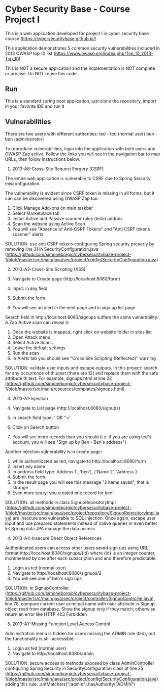# Cyber Security Base - Course Project I

This is a web application developed for project I in cyber security base course (https://cybersecuritybase.github.io/)

This application demonstrates 5 common security vulnerabilities included in 2013 OWASP top 10 list (https://www.owasp.org/index.php/Top_10_2013-Top_10)

This is NOT a secure application and the implementation is NOT complete or precise. Do NOT reuse this code.

## Run

This is a standard spring boot application, just clone the repository, import in your favorite IDE and run it

## Vulnerabilities

There are two users with different authorities:
ted - ted (normal user)
ben - ben (administrator)

To reproduce vulnerabilities, login into the application with both users and OWASP Zap active.
Follow the links you will see in the navigation bar to map URLs, then follow instructions below.

1. 2013-A8-Cross-Site Request Forgery (CSRF)

The entire web application is vulnerable to CSRF due to Spring Security misconfiguration.

The vulnerability is evident since CSRF token is missing in all forms, but it can can be discovered using OWASP Zap too:

1. Click Manage Add-ons on main taskbar
2. Select Marketplace tab
3. Install Active and Passive scanner rules (beta) addons
4. Scan the website using Active Scan
5. You will see "Absence of Anti-CSRF Tokens" and "Anti CSRF tokens scanner" alerts

SOLUTION: use anti CSRF tokens configuring Spring security properly by removing line 31 in SecurityConfiguration.java (https://github.com/simoneborgio/cybersecuritybase-project-1/blob/master/src/main/java/sec/project/config/SecurityConfiguration.java)

2. 2013-A3-Cross-Site Scripting (XSS)

1. Navigate to Create page (http://localhost:8080/form)
2. Input: <script>alert(1);</script> in any field
3. Submit the form
4. You will see an alert in the next page and in sign up list page

Search field in http://localhost:8080/signups suffers the same vulnerability. A Zap Active scan can reveal it:

1. Once the website is mapped, right click on website folder in sites list
2. Open Attack menu
3. Select Active Scan...
4. Leave the defualt settings
5. Run the scan
6. In Alerts tab you should see "Cross Site Scripting (Reflected)" warning

SOLUTION: validate user inputs and escape outputs. In this project: search for any occurrence of th:utext (there are 12) and replace them with the safe attribute th:text.
For example, signups.html at line 22 (https://github.com/simoneborgio/cybersecuritybase-project-1/blob/master/src/main/resources/templates/signups.html)

3. 2013-A1-Injection

1. Navigate to List page (http://localhost:8080/signups)
2. In search field type: ' OR ''='
3. Click on Search button
4. You will see more records than you should (i.e. if you are using ted's account, you will see "Sign up by Ben - Ben's address")

Another injection vulnerability is in create page:

1. while authenticated as ted, navigate to http://localhost:8080/form
2. Insert any name
3. In address field type: Address 1', 'ben'), ('Name 2', 'Address 2
4. Submit the form
5. In the result page you will see this message "2 items saved", that is strange
6. Even more scary: you created one record for ben!

SOLUTION: all methods in class SignupRepositoryImpl (https://github.com/simoneborgio/cybersecuritybase-project-1/blob/master/src/main/java/sec/project/repository/SignupRepositoryImpl.java) are insecure and vulnerable to SQL injection.
Once again, escape user input and use prepared statements instead of native queries or even better let Spring data JPA manage the data access

4. 2013-A4-Insecure Direct Object References

Authenticated users can access other users saved sign ups using URL format http://localhost:8080/signups/{id}
where {id} is an integer counter, incremented by one after each subscription and and therefore predictable.

1. Login as ted (normal user)
2. Navigate to http://localhost:8080/signups/2
3. You will see one of ben's sign ups

SOLUTION: in SignupController (https://github.com/simoneborgio/cybersecuritybase-project-1/blob/master/src/main/java/sec/project/controller/SignupController.java), line 78, compare current user principal name with user attribute in Signup object read from database. Show the signup only if they match, otherwise return an error like HTTP 403 Forbidden

5. 2013-A7-Missing Function Level Access Control

Administration menu is hidden for users missing the ADMIN role (ted), but the functionality is still accessible:

1. Login as ted (normal user)
2. Navigate to http://localhost:8080/admin

SOLUTION: secure access to methods exposed by class AdminController configuring Spring Security in SecurityConfiguration class at line 25 (https://github.com/simoneborgio/cybersecuritybase-project-1/blob/master/src/main/java/sec/project/config/SecurityConfiguration.java) adding this rule: .antMatchers("/admin").hasAuthority("ADMIN")